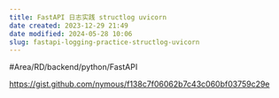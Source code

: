 ```yaml
---
title: FastAPI 日志实践 structlog uvicorn
date created: 2023-12-29 21:49
date modified: 2024-05-28 10:06
slug: fastapi-logging-practice-structlog-uvicorn
---
```


#Area/RD/backend/python/FastAPI 

https://gist.github.com/nymous/f138c7f06062b7c43c060bf03759c29e